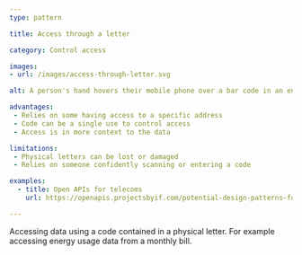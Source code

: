 ```yaml
---
type: pattern

title: Access through a letter

category: Control access

images:
- url: /images/access-through-letter.svg

alt: A person's hand hovers their mobile phone over a bar code in an energy bill.

advantages:
 - Relies on some having access to a specific address
 - Code can be a single use to control access
 - Access is in more context to the data

limitations:
 - Physical letters can be lost or damaged
 - Relies on someone confidently scanning or entering a code

examples:
  - title: Open APIs for telecoms
    url: https://openapis.projectsbyif.com/potential-design-patterns-for-open-apis-in-the-utilities-sector#authoriseusingaletter

---
```


Accessing data using a code contained in a physical letter. For example accessing energy usage data from a monthly bill.
